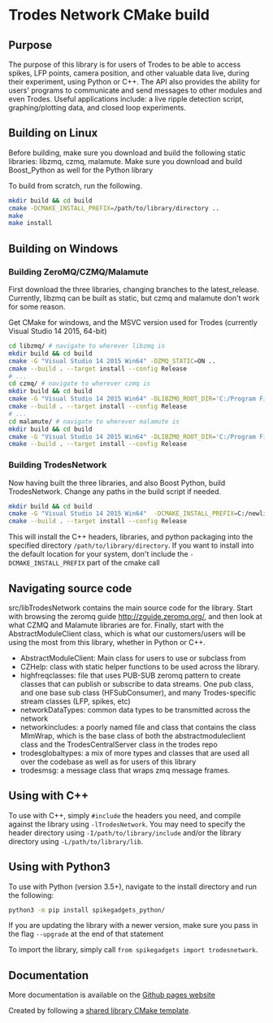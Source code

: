 # Trodes Network CMake build

## Purpose

The purpose of this library is for users of Trodes to be able to access spikes, LFP points, camera position, and other valuable data live, during their experiment, using Python or C++. The API also provides the ability for users' programs to communicate and send messages to other modules and even Trodes. Useful applications include: a live ripple detection script, graphing/plotting data, and closed loop experiments.

## Building on Linux

Before building, make sure you download and build the following static libraries: libzmq, czmq, malamute. Make sure you download and build Boost_Python as well for the Python library

To build from scratch, run the following. 

```bash
mkdir build && cd build
cmake -DCMAKE_INSTALL_PREFIX=/path/to/library/directory ..
make
make install
```

## Building on Windows

### Building ZeroMQ/CZMQ/Malamute

First download the three libraries, changing branches to the latest_release. Currently, libzmq can be built as static, but czmq and malamute don't work for some reason. 

Get CMake for windows, and the MSVC version used for Trodes (currently Visual Studio 14 2015, 64-bit)

```bash
cd libzmq/ # navigate to wherever libzmq is 
mkdir build && cd build
cmake -G "Visual Studio 14 2015 Win64" -DZMQ_STATIC=ON ..
cmake --build . --target install --config Release
# ... 
cd czmq/ # navigate to wherever czmq is 
mkdir build && cd build
cmake -G "Visual Studio 14 2015 Win64" -DLIBZMQ_ROOT_DIR='C:/Program Files/ZeroMQ/' ..
cmake --build . --target install --config Release
# ... 
cd malamute/ # navigate to wherever malamute is
mkdir build && cd build
cmake -G "Visual Studio 14 2015 Win64" -DLIBZMQ_ROOT_DIR='C:/Program Files/ZeroMQ/' -DCZMQ_ROOT_DIR='C:/Program Files/czmq/' ..
cmake --build . --target install --config Release
```


### Building TrodesNetwork

Now having built the three libraries, and also Boost Python, build TrodesNetwork. Change any paths in the build script if needed. 

```bash
mkdir build && cd build
cmake -G "Visual Studio 14 2015 Win64"  -DCMAKE_INSTALL_PREFIX=C:/newlibinstallsmsvc/  -DLIBZMQ_ROOT_DIR='C:/Program Files/ZeroMQ/' -DCZMQ_ROOT_DIR='C:/Program Files/czmq/' -DMALAMUTE_ROOT_DIR='C:/Program Files/malamute/' ..
cmake --build . --target install --config Release
```

This will install the C++ headers, libraries, and python packaging into the specified directory `/path/to/library/directory`. If you want to install into the default location for your system, don't include the `-DCMAKE_INSTALL_PREFIX` part of the cmake call

## Navigating source code

src/libTrodesNetwork contains the main source code for the library. Start with browsing the zeromq guide http://zguide.zeromq.org/, and then look at what CZMQ and Malamute libraries are for. Finally, start with the AbstractModuleClient class, which is what our customers/users will be using the most from this library, whether in Python or C++. 

- AbstractModuleClient: Main class for users to use or subclass from 
- CZHelp: class with static helper functions to be used across the library. 
- highfreqclasses: file that uses PUB-SUB zeromq pattern to create classes that can publish or subscribe to data streams. One pub class, and one base sub class (HFSubConsumer), and many Trodes-specific stream classes (LFP, spikes, etc)
- networkDataTypes: common data types to be transmitted across the network
- networkincludes: a poorly named file and class that contains the class MlmWrap, which is the base class of both the abstractmoduleclient class and the TrodesCentralServer class in the trodes repo
- trodesglobaltypes: a mix of more types and classes that are used all over the codebase as well as for users of this library 
- trodesmsg: a message class that wraps zmq message frames. 

## Using with C++

To use with C++, simply `#include` the headers you need, and compile against the library using `-lTrodesNetwork`. You may need to specify the header directory using `-I/path/to/library/include` and/or the library directory using `-L/path/to/library/lib`.

## Using with Python3

To use with Python (version 3.5+), navigate to the install directory and run the following:

```bash
python3 -m pip install spikegadgets_python/
```

If you are updating the library with a newer version, make sure you pass in the flag `--upgrade` at the end of that statement

To import the library, simply call `from spikegadgets import trodesnetwork`.

## Documentation

More documentation is available on the [Github pages website](https://spikegadgets.github.io/docs/networkapi/)

Created by following a [shared library CMake template](https://github.com/robotology/how-to-export-cpp-library).
